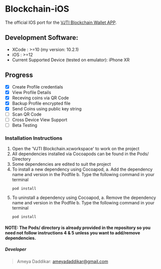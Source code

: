 # Blockchain-iOS

The official IOS port for the [VJTI Blockchain Wallet APP](https://github.com/VJTI-AI-Blockchain/VJTI-Blockchain-Wallet).

## Development Software:
- XCode : >=10 (my version: 10.2.1)
- iOS   : >=12
- Current Supported Device (tested on emulator): iPhone XR


## Progress
- [x] Create Profile credentials
- [x] View Profile Details
- [x] Receving coins via QR Code
- [x] Backup Profile encrypted file
- [x] Send Coins using public key string
- [ ] Scan QR Code
- [ ] Cross Device View Support
- [ ] Beta Testing

### Installation Instructions
1. Open the 'VJTI Blockchain.xcworkspace' to work on the project
2. All dependencies installed via Cocoapods can be found in the Pods/ Directory
3. Some dependencies are edited to suit the project
4. To install a new dependency using Cocoapod, 
   a. Add the dependency name and version in the Podfile 
   b. Type the following command in your terminal
   ```
   pod install
   ```
5. To uninstall a dependency using Cocoapod, 
   a. Remove the dependency name and version in the Podfile 
   b. Type the following command in your terminal
   ```
   pod install
   ```

#### NOTE: The Pods/ directory is already provided in the repository so you need not follow instructions 4 & 5 unless you want to add/remove dependencies.


##### Developer
> Ameya Daddikar: ameyadaddikar@gmail.com
